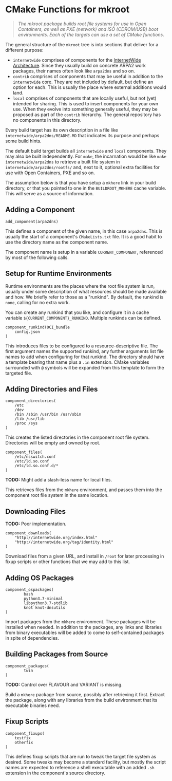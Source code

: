 # CMake Functions for mkroot

> *The mkroot package builds root file systems for
> use in Open Containers, as well as PXE (network)
> and ISO (CDROM/USB) boot environments.  Each of
> the targets can use a set of CMake functions.*

The general structure of the `mkroot` tree is into sections that deliver for a different purpose:

  * `internetwide` comprises of components for the [InternetWide Architecture](http://internetwide.org/tag/architecture.html).  Since they usually build on concrete ARPA2 work packages, their names often look like `arpa2dns` and so on.
  * `contrib` comprises of components that may be useful in addition to the `internetwide` core.  They are not included by default, but define an option for each.  This is usually the place where external additions would land.
  * `local` comprises of components that are locally useful, but not (yet) intended for sharing.  This is used to insert components for your own use.  When they evolve into something generally useful, they may be proposed as part of the `contrib` hierarchy.  The general repository has no components in this directory.

Every build target has its own description in a file like `internetwide/arpa2dns/README.MD` that indicates its purpose and perhaps some build hints.

The default build target builds all `internetwide` and `local` components.  They may also be built independently.  For `make`, the incarnation would be like `make internetwide/arpa2dns` to retrieve a built file system in `internetwide/arpa2dns/rootfs/` and, next to it, optional extra facilities for use with Open Containers, PXE and so on.

The assumption below is that you have setup a `mkhere` link in your build directory, or that you pointed to one in the `BUILDROOT_MKHERE` cache variable.  This will serve as a source of information.

## Adding a Component

```
add_component(arpa2dns)
```

This defines a component of the given name, in this case `arpa2dns`.  This is usually the start of a component's `CMakeLists.txt` file.  It is a good habit to use the directory name as the component name.

The component name is setup in a variable `CURRENT_COMPONENT`, referenced by most of the following calls.

## Setup for Runtime Environments

Runtime environments are the places where the root file system is run, usually under some description of what resources should be made available and how.  We briefly refer to those as a "runkind".  By default, the runkind is `none`, calling for no extra work.

You can create any runkind that you like, and configure it in a cache variable `${CURRENT_COMPONENT}_RUNKIND`.  Multiple runkinds can be defined.

```
component_runkind(OCI_bundle
	config.json
)
```

This introduces files to be configured to a resource-descriptive file.  The first argument names the supported runkind, any further arguments list file names to add when configuring for that runkind.  The directory should have a template bearing that name plus a `.in` extension.  CMake variables surrounded with `@` symbols will be expanded from this template to form the targeted file.

## Adding Directories and Files

```
component_directories(
	/etc
	/dev
	/bin /sbin /usr/bin /usr/sbin
	/lib /usr/lib
	/proc /sys
)
```

This creates the listed directories in the component root file system.  Directories will be empty and owned by root.

```
component_files(
	/etc/nsswitch.conf
	/etc/ld.so.conf
	/etc/ld.so.conf.d/*
)
```

**TODO:** Might add a slash-less name for local files.

This retrieves files from the `mkhere` environment, and passes them into the component root file system in the same location.

## Downloading Files

**TODO:** Poor implementation.

```
component_downloads(
	"http://internetwide.org/index.html"
	"http://internetwide.org/tag/identity.html"
)
```

Download files from a given URL, and install in `/root` for later processing in fixup scripts or other functions that we may add to this list.

## Adding OS Packages

```
component_ospackages(
        bash
        python3.7-minimal
        libpython3.7-stdlib
        knot knot-dnsutils
)
```

Import packages from the `mkhere` environment.  These packages will be installed when needed.  In addition to the packages, any links and libraries from binary executables will be added to come to self-contained packages in spite of dependencies.

## Building Packages from Source

```
component_packages(
        twin
)
```

**TODO:** Control over FLAVOUR and VARIANT is missing.

Build a `mkhere` package from source, possibly after retrieving it first.  Extract the package, along with any libraries from the build environment that its executable binaries need.

## Fixup Scripts

```
component_fixups(
	testfix
	otherfix
)
```

This defines fixup scripts that are run to tweak the target file system as desired.  Some tweaks may become a standard facility, but mostly the script names are expected to reference a shell executable with an added `.sh` extension in the component's source directory.

